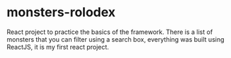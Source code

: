 # monsters-rolodex

React project to practice the basics of the framework. There is a list of monsters that you can filter using a search box, everything was built using ReactJS, it is my first react project.
